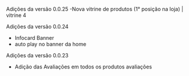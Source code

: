 Adições da versão 0.0.25
 -Nova vitrine de produtos (1° posição na loja) | vitrine 4

Adições da versão 0.0.24
- Infocard Banner
- auto play no banner da home

Adições da versão 0.0.23
- Adição das Avaliações em todos os produtos avaliações